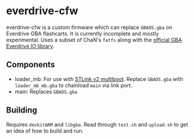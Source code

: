 # everdrive-cfw

everdrive-cfw is a custom firmware which can replace `GBAOS.gba` on Everdrive GBA flashcarts. It is currently incomplete and mostly experimental. Uses a subset of ChaN's `fatfs` along with the [official GBA Everdrive IO library](https://krikzz.com/pub/support/everdrive-gba/development/).

## Components

 - loader_mb: For use with [STLink v2 multiboot](https://github.com/shinyquagsire23/stlink_gba_multiboot). Replace `GBAOS.gba` with `loader_mb_mb.gba` to chainload `main` via link port.
 - main: Replaces `GBAOS.gba`

## Building

Requires `devkitARM` and `libgba`. Read through `test.sh` and `upload.sh` to get an idea of how to build and run.